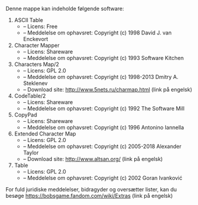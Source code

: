 ﻿Denne mappe kan indeholde følgende software:

1. ASCII Table
   - – Licens: Free
   - – Meddelelse om ophavsret: Copyright (c) 1998 David J. van Enckevort
2. Character Mapper
   - – Licens: Shareware
   - – Meddelelse om ophavsret: Copyright (c) 1993 Software Kitchen
3. Characters Map/2
   - – Licens: GPL 2.0
   - – Meddelelse om ophavsret: Copyright (c) 1998-2013 Dmitry A. Steklenev
   - – Download site: http://www.5nets.ru/charmap.html (link på engelsk)
4. CodeTable/2
   - – Licens: Shareware
   - – Meddelelse om ophavsret: Copyright (c) 1992 The Software Mill
5. CopyPad
   - – Licens: Shareware
   - – Meddelelse om ophavsret: Copyright (c) 1996 Antonino Iannella
6. Extended Character Map
   - – Licens: GPL 2.0
   - – Meddelelse om ophavsret: Copyright (c) 2005-2018 Alexander Taylor
   - – Download site: http://www.altsan.org/ (link på engelsk)
7. Table
   - – Licens: GPL 2.0
   - – Meddelelse om ophavsret: Copyright (c) 2002 Goran Ivanković

For fuld juridiske meddelelser, bidragyder og oversætter lister, kan du besøge https://bobsgame.fandom.com/wiki/Extras (link på engelsk)
